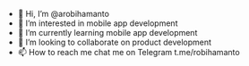 - 👋 Hi, I’m @arobihamanto
- 👀 I’m interested in mobile app development
- 🌱 I’m currently learning mobile app development
- 💞️ I’m looking to collaborate on product development
- 📫 How to reach me chat me on Telegram t.me/robihamanto

<!---
arobihamanto/arobihamanto is a ✨ special ✨ repository because its `README.md` (this file) appears on your GitHub profile.
You can click the Preview link to take a look at your changes.
--->
